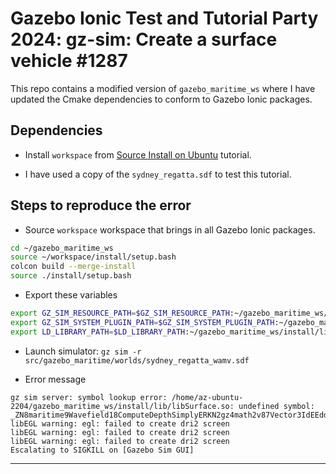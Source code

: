 # Gazebo Ionic Test and Tutorial Party 2024: gz-sim: Create a surface vehicle #1287 

This repo contains a modified version of ```gazebo_maritime_ws``` where I have updated the Cmake dependencies to conform to Gazebo Ionic packages. 

## Dependencies

* Install ```workspace``` from [Source Install on Ubuntu](https://github.com/gazebosim/docs/blob/master/ionic/install_ubuntu_src.md) tutorial.

* I have used a copy of the ```sydney_regatta.sdf``` to test this tutorial.

## Steps to reproduce the error

* Source ```workspace``` workspace that brings in all Gazebo Ionic packages.

```bash
cd ~/gazebo_maritime_ws
source ~/workspace/install/setup.bash
colcon build --merge-install
source ./install/setup.bash
```

* Export these variables
```bash
export GZ_SIM_RESOURCE_PATH=$GZ_SIM_RESOURCE_PATH:~/gazebo_maritime_ws/install/share/gazebo_maritime/models
export GZ_SIM_SYSTEM_PLUGIN_PATH=$GZ_SIM_SYSTEM_PLUGIN_PATH:~/gazebo_maritime_ws/install/lib
export LD_LIBRARY_PATH=$LD_LIBRARY_PATH:~/gazebo_maritime_ws/install/lib
```

* Launch simulator: ```gz sim -r src/gazebo_maritime/worlds/sydney_regatta_wamv.sdf```

* Error message

```shell
gz sim server: symbol lookup error: /home/az-ubuntu-2204/gazebo_maritime_ws/install/lib/libSurface.so: undefined symbol: _ZN8maritime9Wavefield18ComputeDepthSimplyERKN2gz4math2v87Vector3IdEEdd
libEGL warning: egl: failed to create dri2 screen
libEGL warning: egl: failed to create dri2 screen
libEGL warning: egl: failed to create dri2 screen
Escalating to SIGKILL on [Gazebo Sim GUI]
```

---

